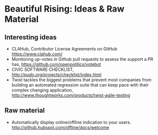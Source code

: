 Beautiful Rising: Ideas & Raw Material
============================================

## Interesting ideas

* CLAHub, Contributor License Agreements on GitHub https://www.clahub.com/
* Monitoring up-votes in Github pull requests to assess the support a PR has, https://github.com/openpolitics/votebot
* CIVIC SOFTWARE CHECKLIST, http://pudo.org/projects/checklist/index.html
* Twist tackles the biggest problems that prevent most companies from building an automated regression suite that can keep pace with their complex changing application, http://www.thoughtworks.com/products/twist-agile-testing

## Raw material

* Automatically display online/offline indication to your users. <http://github.hubspot.com/offline/docs/welcome>
